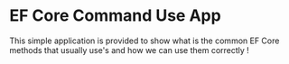 # EF Core Command Use App
This simple application is provided to show what is the common EF Core methods that usually use's and how we can use them correctly !
